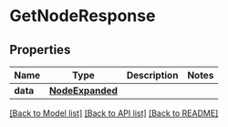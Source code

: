 # GetNodeResponse

## Properties
Name | Type | Description | Notes
------------ | ------------- | ------------- | -------------
**data** | [**NodeExpanded**](NodeExpanded.md) |  | 

[[Back to Model list]](../README.md#documentation-for-models) [[Back to API list]](../README.md#documentation-for-api-endpoints) [[Back to README]](../README.md)

